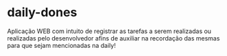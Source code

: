 # daily-dones
Aplicação WEB com intuito de registrar as tarefas a serem realizadas ou realizadas pelo desenvolvedor afins de auxiliar na recordação das mesmas para que sejam mencionadas na daily!
